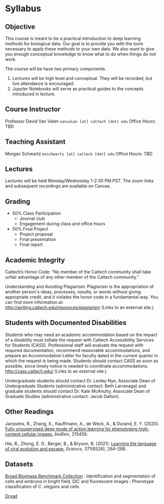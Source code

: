 # Syllabus

## Objective
This course is meant to be a practical introduction to deep learning methods for biological data. Our goal is to provide you with the tools necessary to apply these methods to your own data. We also want to give you enough conceptual knowledge to know what to do when things do not work.

The course will be have two primary components.
1. Lectures will be high level and conceptual. They will be recorded, but live attendance is encouraged.
2. Jupyter Notebooks will serve as practical guides to the concepts introduced in lecture.
## Course Instructor
Professor David Van Valen
`vanvalen [at] caltech [dot] edu`
Office Hours: TBD

## Teaching Assistant
Morgan Schwartz
`msschwartz [at] caltech [dot] edu`
Office Hours: TBD

## Lectures
Lectures will be held Monday/Wednesday 1-2:30 PM PST. The zoom links and subsequent recordings are available on Canvas.

## Grading
- 50% Class Participation
    - Journal club
    - Engagement during class and office hours
- 50% Final Project
    - Project proposal
    - Final presentation
    - Final report
## Academic Integrity
Caltech’s Honor Code: “No member of the Caltech community shall take unfair advantage of any other member of the Caltech community.”

Understanding and Avoiding Plagiarism: Plagiarism is the appropriation of another person's ideas, processes, results, or words without giving appropriate credit, and it violates the honor code in a fundamental way. You can find more information at: http://writing.caltech.edu/resources/plagiarism (Links to an external site.).

## Students with Documented Disabilities
Students who may need an academic accommodation based on the impact of a disability must initiate the request with Caltech Accessibility Services for Students (CASS).  Professional staff will evaluate the request with required documentation, recommend reasonable accommodations, and prepare an Accommodation Letter for faculty dated in the current quarter in which the request is being made. Students should contact CASS as soon as possible, since timely notice is needed to coordinate accommodations. http://cass.caltech.edu/ (Links to an external site.)

Undergraduate students should contact Dr. Lesley Nye, Associate Dean of Undergraduate Students (administrative contact: Beth Larranaga) and graduate students should contact Dr. Kate McAnulty, Associate Dean of Graduate Studies (administrative contact: Jacob Dalton).

## Other Readings

Janssens, R., Zhang, X., Kauffmann, A., de Weck, A., & Durand, E. Y. (2020). [Fully unsupervised deep mode of action learning for phenotyping high-content cellular images.](https://doi.org/10.1101/2020.07.22.215459) *bioRxiv*, 215459.

Hie, B., Zhong, E. D., Berger, B., & Bryson, B. (2021). [Learning the language of viral evolution and escape.](https://doi.org/10.1126/science.abd7331) *Science*, 371(6526), 284–288.

## Datasets

[Broad Bioimage Benchmark Collection](https://bbbc.broadinstitute.org/image_sets)
: Identification and segmentation of cells and embryos in bright field, DIC and fluorescent images
: Phenotype classification of *C. elegans* and cells

[Dryad](https://datadryad.org/search?f%5Bdc_subject_sm%5D%5B%5D=Biological+sciences)